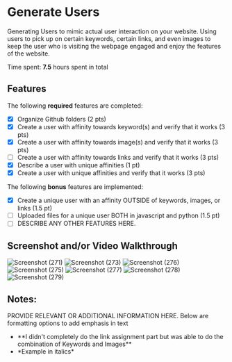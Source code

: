 # Generate Users

Generating Users to mimic actual user interaction on your website. Using users to pick up on certain keywords, certain links, and even images to keep the user who is visiting the webpage engaged and enjoy the features of the website. 

Time spent: **7.5** hours spent in total

## Features

The following **required** features are completed:

- [x] Organize Github folders (2 pts)
- [x] Create a user with affinity towards keyword(s) and verify that it works (3 pts)
- [x] Create a user with affinity towards image(s) and verify that it works (3 pts)
- [ ] Create a user with affinity towards links and verify that it works (3 pts)
- [x] Describe a user with unique affinities (1 pt)
- [x] Create a user with unique affinities and verify that it works (3 pts)
      
The following **bonus** features are implemented:

- [x] Create a unique user with an affinity OUTSIDE of keywords, images, or links (1.5 pt)
- [ ] Uploaded files for a unique user BOTH in javascript and python (1.5 pt)
- [ ] DESCRIBE ANY OTHER FEATURES HERE.

## Screenshot and/or Video Walkthrough
![Screenshot (271)](https://github.com/michilcutt/Platform_Computing/assets/145288129/8c43304c-df88-4875-b235-069dddc5b434)
![Screenshot (273)](https://github.com/michilcutt/Platform_Computing/assets/145288129/b6733d25-049e-462a-b3eb-fd6e4925b82b)
![Screenshot (276)](https://github.com/michilcutt/Platform_Computing/assets/145288129/c4251148-e698-438d-ab3e-6aaca5799161)
![Screenshot (275)](https://github.com/michilcutt/Platform_Computing/assets/145288129/5cff3556-7b1c-47e1-85f2-f947de8105bb)
![Screenshot (277)](https://github.com/michilcutt/Platform_Computing/assets/145288129/f716711b-f91d-4d7b-8252-2937c198d6eb)
![Screenshot (278)](https://github.com/michilcutt/Platform_Computing/assets/145288129/31a1060c-e9cf-47cd-81c6-62378748426b)
![Screenshot (279)](https://github.com/michilcutt/Platform_Computing/assets/145288129/b216b00e-c075-4659-bf0f-3d9805dab566)

## Notes:
PROVIDE RELEVANT OR ADDITIONAL INFORMATION HERE. Below are formatting options to add emphasis in text
<ul>
  <li>**I didn't completely do the link assignment part but was able to do the combination of Keywords and Images**</li>
  <li>*Example in italics*</li>
</ul>

